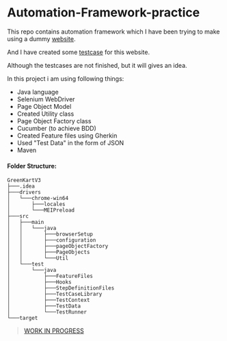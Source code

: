 # Automation-Framework-practice
This repo contains automation framework which I have been trying to make using a dummy [website](https://rahulshettyacademy.com/seleniumPractise/#/).

And I have created some [testcase](https://docs.google.com/spreadsheets/d/1dMsE50kiIePRwSjyk7W1baRD4LiG42CL7dozgxCFlMU/edit?usp=sharing) for this website.

Although the testcases are not finished, but it will gives an idea.

In this project i am using following things:
- Java language
- Selenium WebDriver
- Page Object Model
- Created Utility class
- Page Object Factory class
- Cucumber (to achieve BDD)
- Created Feature files using Gherkin
- Used "Test Data" in the form of JSON
- Maven

<h4>Folder Structure:</h4>

````
GreenKartV3
├───.idea
├───drivers
│   └───chrome-win64
│       ├───locales
│       └───MEIPreload
├───src
│   ├───main
│   │   └───java
│   │       ├───browserSetup
│   │       ├───configuration
│   │       ├───pageObjectFactory
│   │       ├───PageObjects
│   │       └───Util
│   └───test
│       └───java
│           ├───FeatureFiles
│           ├───Hooks
│           ├───StepDefinitionFiles
│           ├───TestCaseLibrary
│           ├───TestContext
│           ├───TestData
│           └───TestRunner
└───target

````


>[WORK IN PROGRESS](#)
